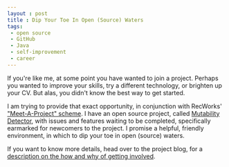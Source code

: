 ```yaml
---
layout : post
title : Dip Your Toe In Open (Source) Waters
tags:
 - open source
 - GitHub
 - Java
 - self-improvement
 - career
---
```


If you're like me, at some point you have wanted to join a project. Perhaps you wanted to improve your skills, try a different technology, or brighten up your CV. But alas, you didn't know the best way to get started.

I am trying to provide that exact opportunity, in conjunction with RecWorks' ["Meet-A-Project" scheme](http://londonjavacommunity.wordpress.com/2013/03/05/new-ljc-event-london-java-community-meet-a-project-on-weds-20th-mar-at-1830-ljcjug-organised-by-recworks/). I have an open source project, called [Mutability Detector](http://mutabilitydetector.org), with issues and features waiting to be completed, specifically earmarked for newcomers to the project. I promise a helpful, friendly environment, in which to dip your toe in open (source) waters.

If you want to know more details, head over to the project blog, for a [description on the how and why of getting involved](http://mutability-detector.blogspot.co.uk/2013/08/meet-project-opportunity-to-join-open.html).

